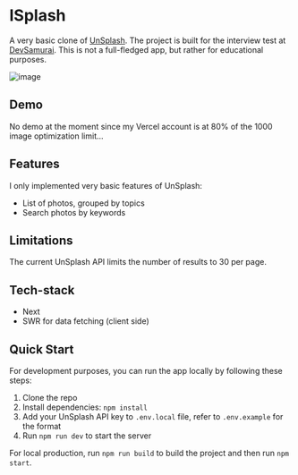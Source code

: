 # ISplash

A very basic clone of [UnSplash](https://unsplash.com/). The project is built for the interview test at [DevSamurai](https://devsamurai.vn/). This is not a full-fledged app, but rather for educational purposes.

![image](https://github.com/nhthieu/isplash/assets/74890715/96ac0fe6-db2d-4b7f-aceb-5a4f754d94e8)

## Demo

No demo at the moment since my Vercel account is at 80% of the 1000 image optimization limit...

## Features

I only implemented very basic features of UnSplash:

- List of photos, grouped by topics
- Search photos by keywords

## Limitations

The current UnSplash API limits the number of results to 30 per page.

## Tech-stack

- Next
- SWR for data fetching (client side)

## Quick Start

For development purposes, you can run the app locally by following these steps:

1. Clone the repo
2. Install dependencies: `npm install`
3. Add your UnSplash API key to `.env.local` file, refer to `.env.example` for the format
4. Run `npm run dev` to start the server

For local production, run `npm run build` to build the project and then run `npm start`.
